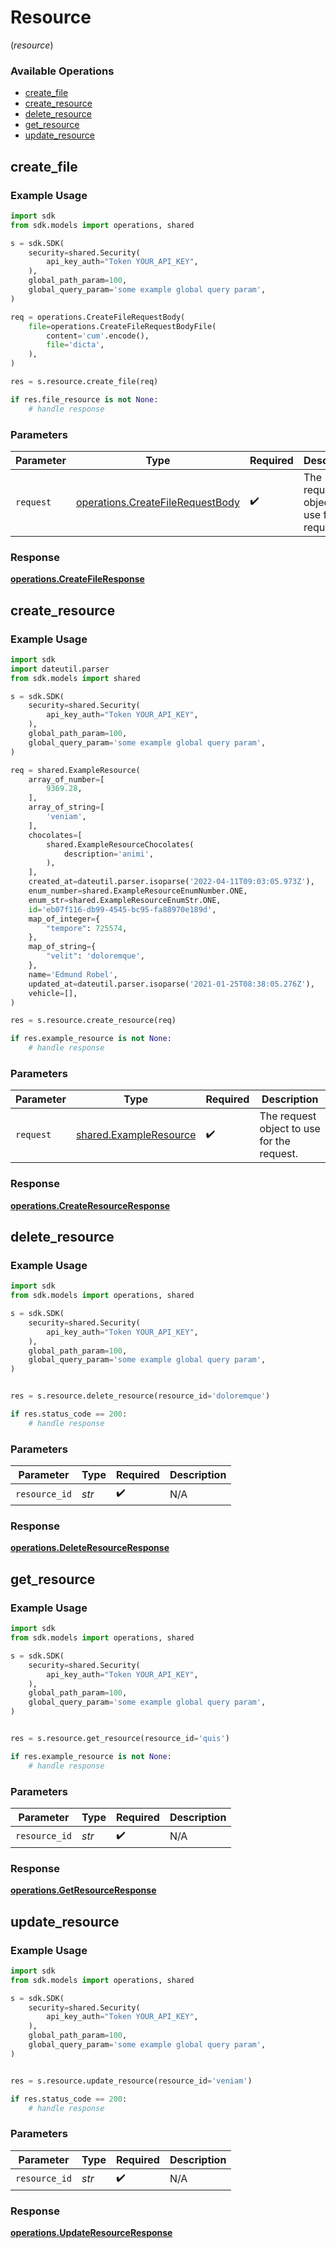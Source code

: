# Resource
(*resource*)

### Available Operations

* [create_file](#create_file)
* [create_resource](#create_resource)
* [delete_resource](#delete_resource)
* [get_resource](#get_resource)
* [update_resource](#update_resource)

## create_file

### Example Usage

```python
import sdk
from sdk.models import operations, shared

s = sdk.SDK(
    security=shared.Security(
        api_key_auth="Token YOUR_API_KEY",
    ),
    global_path_param=100,
    global_query_param='some example global query param',
)

req = operations.CreateFileRequestBody(
    file=operations.CreateFileRequestBodyFile(
        content='cum'.encode(),
        file='dicta',
    ),
)

res = s.resource.create_file(req)

if res.file_resource is not None:
    # handle response
```

### Parameters

| Parameter                                                                            | Type                                                                                 | Required                                                                             | Description                                                                          |
| ------------------------------------------------------------------------------------ | ------------------------------------------------------------------------------------ | ------------------------------------------------------------------------------------ | ------------------------------------------------------------------------------------ |
| `request`                                                                            | [operations.CreateFileRequestBody](../../models/operations/createfilerequestbody.md) | :heavy_check_mark:                                                                   | The request object to use for the request.                                           |


### Response

**[operations.CreateFileResponse](../../models/operations/createfileresponse.md)**


## create_resource

### Example Usage

```python
import sdk
import dateutil.parser
from sdk.models import shared

s = sdk.SDK(
    security=shared.Security(
        api_key_auth="Token YOUR_API_KEY",
    ),
    global_path_param=100,
    global_query_param='some example global query param',
)

req = shared.ExampleResource(
    array_of_number=[
        9369.28,
    ],
    array_of_string=[
        'veniam',
    ],
    chocolates=[
        shared.ExampleResourceChocolates(
            description='animi',
        ),
    ],
    created_at=dateutil.parser.isoparse('2022-04-11T09:03:05.973Z'),
    enum_number=shared.ExampleResourceEnumNumber.ONE,
    enum_str=shared.ExampleResourceEnumStr.ONE,
    id='eb07f116-db99-4545-bc95-fa88970e189d',
    map_of_integer={
        "tempore": 725574,
    },
    map_of_string={
        "velit": 'doloremque',
    },
    name='Edmund Robel',
    updated_at=dateutil.parser.isoparse('2021-01-25T08:38:05.276Z'),
    vehicle=[],
)

res = s.resource.create_resource(req)

if res.example_resource is not None:
    # handle response
```

### Parameters

| Parameter                                                        | Type                                                             | Required                                                         | Description                                                      |
| ---------------------------------------------------------------- | ---------------------------------------------------------------- | ---------------------------------------------------------------- | ---------------------------------------------------------------- |
| `request`                                                        | [shared.ExampleResource](../../models/shared/exampleresource.md) | :heavy_check_mark:                                               | The request object to use for the request.                       |


### Response

**[operations.CreateResourceResponse](../../models/operations/createresourceresponse.md)**


## delete_resource

### Example Usage

```python
import sdk
from sdk.models import operations, shared

s = sdk.SDK(
    security=shared.Security(
        api_key_auth="Token YOUR_API_KEY",
    ),
    global_path_param=100,
    global_query_param='some example global query param',
)


res = s.resource.delete_resource(resource_id='doloremque')

if res.status_code == 200:
    # handle response
```

### Parameters

| Parameter          | Type               | Required           | Description        |
| ------------------ | ------------------ | ------------------ | ------------------ |
| `resource_id`      | *str*              | :heavy_check_mark: | N/A                |


### Response

**[operations.DeleteResourceResponse](../../models/operations/deleteresourceresponse.md)**


## get_resource

### Example Usage

```python
import sdk
from sdk.models import operations, shared

s = sdk.SDK(
    security=shared.Security(
        api_key_auth="Token YOUR_API_KEY",
    ),
    global_path_param=100,
    global_query_param='some example global query param',
)


res = s.resource.get_resource(resource_id='quis')

if res.example_resource is not None:
    # handle response
```

### Parameters

| Parameter          | Type               | Required           | Description        |
| ------------------ | ------------------ | ------------------ | ------------------ |
| `resource_id`      | *str*              | :heavy_check_mark: | N/A                |


### Response

**[operations.GetResourceResponse](../../models/operations/getresourceresponse.md)**


## update_resource

### Example Usage

```python
import sdk
from sdk.models import operations, shared

s = sdk.SDK(
    security=shared.Security(
        api_key_auth="Token YOUR_API_KEY",
    ),
    global_path_param=100,
    global_query_param='some example global query param',
)


res = s.resource.update_resource(resource_id='veniam')

if res.status_code == 200:
    # handle response
```

### Parameters

| Parameter          | Type               | Required           | Description        |
| ------------------ | ------------------ | ------------------ | ------------------ |
| `resource_id`      | *str*              | :heavy_check_mark: | N/A                |


### Response

**[operations.UpdateResourceResponse](../../models/operations/updateresourceresponse.md)**

